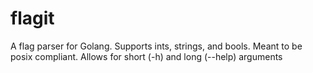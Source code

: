 # flagit
A flag parser for Golang.  Supports ints, strings, and bools.  Meant to be posix compliant. Allows for short (-h) and long (--help) arguments
